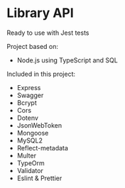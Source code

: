 # Library API

Ready to use with Jest tests

Project based on:
- Node.js using TypeScript and SQL

Included in this project:
- Express
- Swagger
- Bcrypt
- Cors
- Dotenv
- JsonWebToken
- Mongoose
- MySQL2
- Reflect-metadata
- Multer
- TypeOrm
- Validator
- Eslint & Prettier